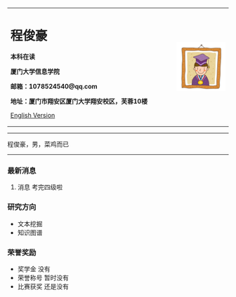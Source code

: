 <div>
<table border="0">
  <tr>
    <td width="75%">
      <h1>程俊豪</h1>
      <p><b>本科在读</b></p>
      <p><b>厦门大学信息学院</b></p>
      <p><b>邮箱：1078524540@qq.com</b></p>
      <p><b>地址：厦门市翔安区厦门大学翔安校区，芙蓉10楼</b></p>
      <p><a href="/index-en.html">English Version</a></p>
    </td>
    <td width="25%">
      <img src="/zhengjianzhao.jpg" width="100%">
    </td>
  </tr>
</table>
</div>

---

程俊豪，男，菜鸡而已

---

### 最新消息
1. 消息 考完四级啦

### 研究方向
- 文本挖掘
- 知识图谱

### 荣誉奖励
- 奖学金 没有
- 荣誉称号 暂时没有
- 比赛获奖 还是没有
